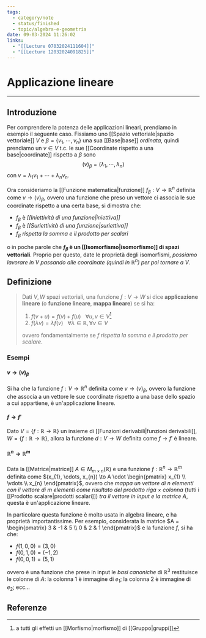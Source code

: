 ```yaml
---
tags:
  - category/note
  - status/finished
  - topic/algebra-e-geometria
date: 09-03-2024 11:26:02
links:
  - "[[Lecture 07032024111604]]"
  - "[[Lecture 12032024091825]]"
---
```

# Applicazione lineare
---
## Introduzione
Per comprendere la potenza delle applicazioni lineari, prendiamo in esempio il seguente caso. Fissiamo uno [[Spazio vettoriale|spazio vettoriale]] $V$ e $\beta = \{v_{1}, \cdots, v_{n}\}$ una sua [[Base|base]] _ordinata_, quindi prendiamo un $v \in V$ t.c. le sue [[Coordinate rispetto a una base|coordinate]] rispetto a $\beta$ sono
$$(v)_{\beta} = (\lambda_{1}, \cdots, \lambda_{n})$$
con $v = \lambda_{1}v_{1} + \cdots + \lambda_{n}v_{n}$.

Ora consideriamo la [[Funzione matematica|funzione]] $f_{\beta}: V \to \mathbb{R}^{n}$ definita come $v \to (v)_{\beta}$, ovvero una funzione che preso un vettore ci associa le sue coordinate rispetto a una certa base, si dimostra che:
- $f_{\beta}$ è _[[Iniettività di una funzione|iniettiva]]_
- $f_{\beta}$ è _[[Suriettività di una funzione|suriettiva]]_
- $f_{\beta}$ _rispetta la somma e il prodotto per scalari_

o in poche parole che **$f_{\beta}$ è un [[Isomorfismo|isomorfismo]] di spazi vettoriali**. Proprio per questo, date le proprietà degli isomorfismi, _possiamo lavorare in $V$ passando alle coordinate (quindi in $\mathbb{R}^{n}$) per poi tornare a $V$_.

## Definizione
> Dati $V, W$ spazi vettoriali, una funzione $f: V \to W$ si dice **applicazione lineare** (o **funzione lineare**, **mappa lineare**) se si ha:
> 1. $f(v + u) = f(v) + f(u) \ \ \ \forall u, v \in V$[^1]
> 2. $f(\lambda v) = \lambda f(v) \ \ \ \forall \lambda \in \mathbb{R}, \forall v \in V$
> 
> ovvero fondamentalmente se _$f$ rispetta la somma e il prodotto per scalare_.

### Esempi
#### $v \to (v)_{\beta}$
Si ha che la funzione $f: V \to \mathbb{R}^{n}$ definita come $v \to (v)_{\beta}$, ovvero la funzione che associa a un vettore le sue coordinate rispetto a una base dello spazio a cui appartiene, è un'applicazione lineare.

#### $f \to f'$
Dato $V = \{f: \mathbb{R} \to \mathbb{R}\}$ un insieme di [[Funzioni derivabili|funzioni derivabili]], $W = \{f: \mathbb{R} \to \mathbb{R}\}$, allora la funzione $d: V \to W$ definita come $f \to f'$ è lineare.

#### $\mathbb{R}^{n} \to \mathbb{R}^{m}$
Data la [[Matrice|matrice]] $A \in M_{m \times n} (\mathbb{R})$ e una funzione $f: \mathbb{R}^{n} \to \mathbb{R}^{m}$ definita come $(x_{1}, \cdots, x_{n}) \to A \cdot \begin{pmatrix} x_{1} \\ \vdots \\ x_{n} \end{pmatrix}$, ovvero che _mappa un vettore di $n$ elementi con il vettore di $m$ elementi come risultato del prodotto riga $\times$ colonna_ (tutti i [[Prodotto scalare|prodotti scalari]]) _tra il vettore in input e la matrice $A$_, questa è un'applicazione lineare.

In particolare questa funzione è molto usata in algebra lineare, e ha proprietà importantissime. Per esempio, considerata la matrice $A = \begin{pmatrix} 3 & -1 & 5 \\ 0 & 2 & 1 \end{pmatrix}$ e la funzione $f$, si ha che:
- $f(1, 0, 0) = (3, 0)$
- $f(0, 1, 0) = (-1, 2)$
- $f(0, 0, 1) = (5, 1)$

ovvero è una funzione che prese in input le _basi canoniche_ di $\mathbb{R}^{3}$ restituisce le colonne di $A$: la colonna $1$ è immagine di $e_{1}$; la colonna $2$ è immagine di $e_{2}$; ecc...

## Referenze
[^1]: a tutti gli effetti un [[Morfismo|morfismo]] di [[Gruppo|gruppi]]